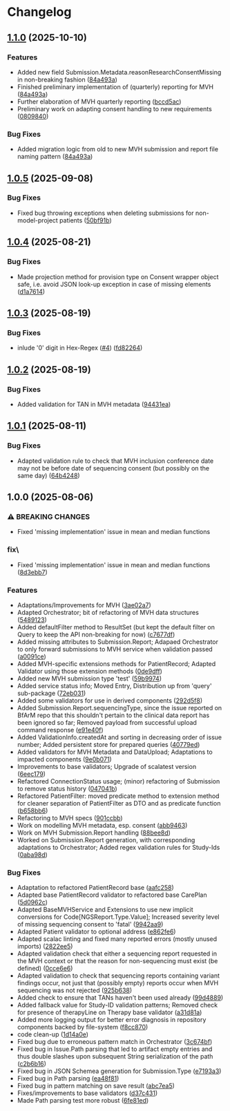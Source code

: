 # Changelog

## [1.1.0](https://github.com/dnpm-dip/service-base/compare/v1.0.5...v1.1.0) (2025-10-10)


### Features

* Added new field Submission.Metadata.reasonResearchConsentMissing in non-breaking fashion ([84a493a](https://github.com/dnpm-dip/service-base/commit/84a493a39c12161e2b00e39230e44b156f34b8b0))
* Finished preliminary implementation of (quarterly) reporting for MVH ([84a493a](https://github.com/dnpm-dip/service-base/commit/84a493a39c12161e2b00e39230e44b156f34b8b0))
* Further elaboration of MVH quarterly reporting ([bccd5ac](https://github.com/dnpm-dip/service-base/commit/bccd5ac2c1e41f793007e2c2e05939a59dd52fae))
* Preliminary work on adapting consent handling to new requirements ([0809840](https://github.com/dnpm-dip/service-base/commit/08098404807c7be7eb6e2789442b04971cc3e086))


### Bug Fixes

* Added migration logic from old to new MVH submission and report file naming pattern ([84a493a](https://github.com/dnpm-dip/service-base/commit/84a493a39c12161e2b00e39230e44b156f34b8b0))

## [1.0.5](https://github.com/dnpm-dip/service-base/compare/v1.0.4...v1.0.5) (2025-09-08)


### Bug Fixes

* Fixed bug throwing exceptions when deleting submissions for non-model-project patients ([50bf91b](https://github.com/dnpm-dip/service-base/commit/50bf91b80357eec04e44be80da3676820cf8e5dc))

## [1.0.4](https://github.com/dnpm-dip/service-base/compare/v1.0.3...v1.0.4) (2025-08-21)


### Bug Fixes

* Made projection method for provision type on Consent wrapper object safe, i.e. avoid JSON look-up exception in case of missing elements ([d1a7614](https://github.com/dnpm-dip/service-base/commit/d1a76144839ea6fd797f6e6e1fd05aa7ab991bf4))

## [1.0.3](https://github.com/dnpm-dip/service-base/compare/v1.0.2...v1.0.3) (2025-08-19)


### Bug Fixes

* inlude '0' digit in Hex-Regex ([#4](https://github.com/dnpm-dip/service-base/issues/4)) ([fd82264](https://github.com/dnpm-dip/service-base/commit/fd82264602bff5e5aae0db42596eec53f67b36d8))

## [1.0.2](https://github.com/dnpm-dip/service-base/compare/v1.0.1...v1.0.2) (2025-08-19)


### Bug Fixes

* Added validation for TAN in MVH metadata ([94431ea](https://github.com/dnpm-dip/service-base/commit/94431ea3b76a5e6deaadeb4f398b7ba5db60fe9e))

## [1.0.1](https://github.com/dnpm-dip/service-base/compare/v1.0.0...v1.0.1) (2025-08-11)


### Bug Fixes

* Adapted validation rule to check that MVH inclusion conference date may not be before date of sequencing consent (but possibly on the same day) ([64b4248](https://github.com/dnpm-dip/service-base/commit/64b4248c927e8cb27c4420002bea81aa4f523ba4))

## 1.0.0 (2025-08-06)


### ⚠ BREAKING CHANGES

* Fixed 'missing implementation' issue in mean and median functions

### fix\

* Fixed 'missing implementation' issue in mean and median functions ([8d3ebb7](https://github.com/dnpm-dip/service-base/commit/8d3ebb75c447456729bbad4a59c07c783c02f9ec))


### Features

* Adaptations/Improvements for MVH ([3ae02a7](https://github.com/dnpm-dip/service-base/commit/3ae02a7caa0f91da988142b86864a8e363e93498))
* Adapted Orchestrator; bit of refactoring of MVH data structures ([5489123](https://github.com/dnpm-dip/service-base/commit/5489123047daf355bb24d6bd4435e5662be0eb62))
* Added defaultFilter method to ResultSet (but kept the default filter on Query to keep the API non-breaking for now) ([c7677df](https://github.com/dnpm-dip/service-base/commit/c7677dfe59a05b0ba9991beadd2ef4395f304f1f))
* Added missing attributes to Submission.Report; Adapaed Orchestrator to only forward submissions to MVH service when validation passed ([a0091ce](https://github.com/dnpm-dip/service-base/commit/a0091ce844daf632e27e3539c08058b56f29bc90))
* Added MVH-specific extensions methods for PatientRecord; Adapted Validator using those extension methods ([0de9dff](https://github.com/dnpm-dip/service-base/commit/0de9dffd8559a01056a80d9d1aad3b7cb261770b))
* Added new MVH submission type 'test' ([59b9974](https://github.com/dnpm-dip/service-base/commit/59b9974a4e5c782b0117bc1c844266e7345a7752))
* Added service status info; Moved Entry, Distribution up from 'query' sub-package ([72eb031](https://github.com/dnpm-dip/service-base/commit/72eb03151e201cb2083999906c1c4cf6ac54b782))
* Added some validators for use in derived components ([292d5f8](https://github.com/dnpm-dip/service-base/commit/292d5f8b5ed05edc2dad6fd4706f2121572cc588))
* Added Submission.Report.sequencingType, since the issue reported on BfArM repo that this shouldn't pertain to the clinical data report has been ignored so far; Removed payload from successful upload command response ([e91e40f](https://github.com/dnpm-dip/service-base/commit/e91e40f3c087250ae282d790b737fafff865825b))
* Added ValidationInfo.createdAt and sorting in decreasing order of issue number; Added persistent store for prepared queries ([40779ed](https://github.com/dnpm-dip/service-base/commit/40779ed08b576cd00970b0ee296d1e4083be5013))
* Added validators for MVH Metadata and DataUpload; Adaptations to impacted components ([9e0b071](https://github.com/dnpm-dip/service-base/commit/9e0b071d6de156a8e41544481763bccf27e46482))
* Improvements to base validators; Upgrade of scalatest version ([6eec179](https://github.com/dnpm-dip/service-base/commit/6eec1791547a36b721f69456d347fddd33023e9a))
* Refactored ConnectionStatus usage; (minor) refactoring of Submission to remove status history ([047041b](https://github.com/dnpm-dip/service-base/commit/047041b8269e0cefa3c5241126eed9b67aa52b45))
* Refactored PatientFilter: moved predicate method to extension method for cleaner separation of PatientFilter as DTO and as predicate function ([b658bb6](https://github.com/dnpm-dip/service-base/commit/b658bb6042a21e4b38ea044417b3d5f46ab60b43))
* Refactoring to MVH specs ([901ccbb](https://github.com/dnpm-dip/service-base/commit/901ccbbd955908bf5af3ff8751f16a6c08380f14))
* Work on modelling MVH metadata, esp. consent ([abb9463](https://github.com/dnpm-dip/service-base/commit/abb94630b0f29130005a0d17c41770bdffe4a245))
* Work on MVH Submission.Report handling ([88bee8d](https://github.com/dnpm-dip/service-base/commit/88bee8d70943a2a1b4478fddfd8d0be4b18791a3))
* Worked on Submission.Report generation, with corresponding adaptations to Orchestrator; Added regex validation rules for Study-Ids ([0aba98d](https://github.com/dnpm-dip/service-base/commit/0aba98dee0d32a3de7b6cbf8e0b8b8a32bc0a2b6))


### Bug Fixes

* Adaptation to refactored PatientRecord base ([aafc258](https://github.com/dnpm-dip/service-base/commit/aafc258f3c8127e2596603a347114bb10d01afb4))
* Adapted base PatientRecord validator to refactored base CarePlan ([5d0962c](https://github.com/dnpm-dip/service-base/commit/5d0962c7a23dc375e9f6f510696d9db82649efcb))
* Adapted BaseMVHService and Extensions to use new implicit conversions for Code[NGSReport.Type.Value]; Increased severity level of missing sequencing consent to 'fatal' ([9942aa9](https://github.com/dnpm-dip/service-base/commit/9942aa9c1a9300f67af258a2d8c1ad5aa699ea83))
* Adapted Patient validator to optional address ([e862fe6](https://github.com/dnpm-dip/service-base/commit/e862fe64790ffe55e15365b9c32d73d935d2e774))
* Adapted scalac linting and fixed many reported errors (mostly unused imports) ([2822ee5](https://github.com/dnpm-dip/service-base/commit/2822ee578d0f1e58fedd3aae05c1724d149a334b))
* Adapted validation check that either a sequencing report requested in the MVH context or that the reason for non-sequencing must exist (be defined) ([0cce6e6](https://github.com/dnpm-dip/service-base/commit/0cce6e6b6484e720868959114a54454aa20b8046))
* Adapted validation to check that sequencing reports containing variant findings occur, not just that (possibly empty) reports occur when MVH sequencing was not rejected ([925b638](https://github.com/dnpm-dip/service-base/commit/925b638cfc80efb445404ee3e18b986ff396bb3f))
* Added check to ensure that TANs haven't been used already ([99d4889](https://github.com/dnpm-dip/service-base/commit/99d4889f1dd001102022ef3fbe39725c5b8a92c8))
* Added fallback value for Study-ID validation patterns; Removed check for presence of therapyLine on Therapy base validator ([a31d81a](https://github.com/dnpm-dip/service-base/commit/a31d81addfed001b1ced7e4480fa3d543eb0d736))
* Added more logging output for better error diagnosis in repository components backed by file-system ([f8cc870](https://github.com/dnpm-dip/service-base/commit/f8cc87043642b4143ca07e122e8b9772b86016e0))
* code clean-up ([1d14a0e](https://github.com/dnpm-dip/service-base/commit/1d14a0ec83a3577d017dd5922a4c9a493f627b71))
* Fixed bug due to erroneous pattern match in Orchestrator ([3c674bf](https://github.com/dnpm-dip/service-base/commit/3c674bffc6b4f1864bfe27a9a042b06f00286757))
* Fixed bug in Issue.Path parsing that led to artifact empty entries and thus double slashes upon subsequent String serialization of the path ([c2b6b16](https://github.com/dnpm-dip/service-base/commit/c2b6b16496d439290dfdcd43b69e811cba6e8754))
* Fixed bug in JSON Schemea generation for Submission.Type ([e7193a3](https://github.com/dnpm-dip/service-base/commit/e7193a3635a15204c6edefff24e40ebb1f59c933))
* Fixed bug in Path parsing ([ea48f81](https://github.com/dnpm-dip/service-base/commit/ea48f815735c495abe55bec573a8553c863c2639))
* Fixed bug in pattern matching on save result ([abc7ea5](https://github.com/dnpm-dip/service-base/commit/abc7ea5a077b92066d668b7059e5a3bc163138c2))
* Fixes/improvements to base validators ([d37c431](https://github.com/dnpm-dip/service-base/commit/d37c4316fb701e0faa3ea0a244ae6ce535edd415))
* Made Path parsing test more robust ([6fe81ed](https://github.com/dnpm-dip/service-base/commit/6fe81ed5117b377a702c9abdd01452c112fa9643))
